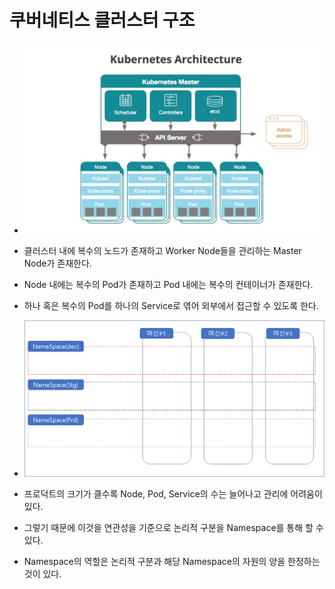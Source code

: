 # 쿠버네티스 클러스터 구조

- ![image](./img/k8sarchitecture.jpg)

- 클러스터 내에 복수의 노드가 존재하고 Worker Node들을 관리하는 Master Node가 존재한다.

- Node 내에는 복수의 Pod가 존재하고 Pod 내에는 복수의 컨테이너가 존재한다.

- 하나 혹은 복수의 Pod를 하나의 Service로 엮어 외부에서 접근할 수 있도록 한다.

- ![image](./img/namespace.png)

- 프로덕트의 크기가 클수록 Node, Pod, Service의 수는 늘어나고 관리에 어려움이 있다.

- 그렇기 때문에 이것을 연관성을 기준으로 논리적 구분을 Namespace를 통해 할 수 있다.

- Namespace의 역할은 논리적 구분과 해당 Namespace의 자원의 양을 한정하는 것이 있다.
